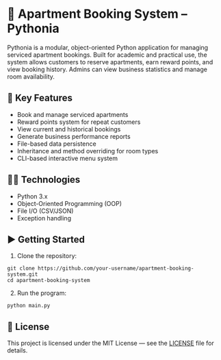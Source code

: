 # 🏨 Apartment Booking System – Pythonia

Pythonia is a modular, object-oriented Python application for managing serviced apartment bookings. Built for academic and practical use, the system allows customers to reserve apartments, earn reward points, and view booking history. Admins can view business statistics and manage room availability.

## 🚀 Key Features

- Book and manage serviced apartments
- Reward points system for repeat customers
- View current and historical bookings
- Generate business performance reports
- File-based data persistence
- Inheritance and method overriding for room types
- CLI-based interactive menu system

## 🧑‍💻 Technologies

- Python 3.x
- Object-Oriented Programming (OOP)
- File I/O (CSV/JSON)
- Exception handling

## ▶️ Getting Started

1. Clone the repository:
```
git clone https://github.com/your-username/apartment-booking-system.git
cd apartment-booking-system
```

2. Run the program:
```
python main.py
```

## 📜 License

This project is licensed under the MIT License — see the [LICENSE](./LICENSE) file for details.

